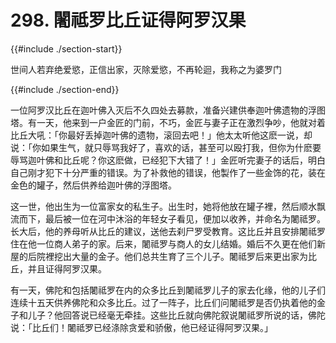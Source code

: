 # 298. 闍祗罗比丘证得阿罗汉果
{{#include ./section-start}}

世间人若弃绝爱慾，正信出家，灭除爱慾，不再轮迴，我称之为婆罗门

{{#include ./section-end}}

一位阿罗汉比丘在迦叶佛入灭后不久四处去募款，准备兴建供奉迦叶佛遗物的浮图塔。有一天，他来到一户金匠的门前，不巧，金匠与妻子正在激烈争吵，他就对着比丘大吼：「你最好丢掉迦叶佛的遗物，滚回去吧！」他太太听他这麽一说，却说：「你如果生气，就只辱骂我好了，喜欢的话，甚至可以殴打我，但你为什麽要辱骂迦叶佛和比丘呢？你这麽做，已经犯下大错了！」金匠听完妻子的话后，明白自己刚才犯下十分严重的错误。为了补救他的错误，他製作了一些金饰的花，装在金色的罐子，然后供养给迦叶佛的浮图塔。

这一世，他出生为一位富家女的私生子。出生时，她将他放在罐子裡，然后顺水飘流而下，最后被一位在河中沐浴的年轻女子看见，便加以收养，并命名为闍祗罗。长大后，他的养母听从比丘的建议，送他去刹尸罗受教育。这比丘并且安排闍祗罗住在他一位商人弟子的家。后来，闍祗罗与商人的女儿结婚。婚后不久更在他们新屋的后院裡挖出大量的金子。他们总共生育了三个儿子。闍祗罗后来更出家为比丘，并且证得阿罗汉果。

有一天，佛陀和包括闍祗罗在内的众多比丘到闍祗罗儿子的家去化缘，他的儿子们连续十五天供养佛陀和众多比丘。过了一阵子，比丘们问闍祗罗是否仍执着他的金子和儿子？他回答说已经毫无牵挂。这些比丘就向佛陀叙说闍祗罗所说的话，佛陀说：「比丘们！闍祗罗已经涤除贪爱和骄傲，他已经证得阿罗汉果。」

